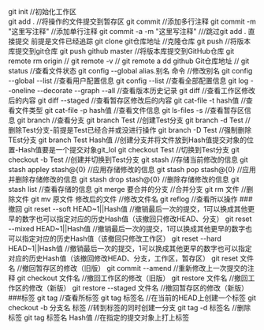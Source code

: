git init //初始化工作区  
git add . //将操作的文件提交到暂存区
git commit //添加多行注释
git commit -m "这里写注释"  //添加单行注释
git commit -a -m "这里写注释" ///跳过git add . 直接提交 前提是文件已经追踪
git clone git仓库地址 //克隆仓库
git push //将版本库提交到git仓库
git push github master //将版本库提交到GitHub仓库
git remote rm origin //
git remote -v //
git remote a dd github Git仓库地址 //
git status //查看文件状态
git config --global alias.别名 命令  //修改别名
git config --global --list  //查看用户配置信息
git config --list //查看全部配置信息
git log --oneline --decorate --graph --all //查看版本历史记录
git diff //查看工作区修改后的内容
git diff --staged //查看暂存区修改后的内容
git cat-file -t hash值 //查看文件类型
git cat-file -p hash值 //查看文件信息
git ls-files -s  //查看暂存区信息
git branch //查看分支
git branch Test  //创建Test分支
git branch -d Test //删除Test分支-前提是Test已经合并或没进行操作
git branch -D Test //强制删除TEst分支
git branch Test Hash值 //创建分支并将文件放到Hash值提交对象的位置-Hash值要是一个提交对象git_lol
git checkout Test //切换到Test分支
git checkout -b Test //创建并切换到Test分支
git stash //存储当前修改的信息
git stash appley stash@{0}  //应用存储修改的信息
git stash pop stash@{0} //应用并删除存储修改的信息
git stash drop stash@{0} //删除存储修改的信息
git stash list //查看存储的信息
git merge 要合并的分支  //合并分支
git rm 文件 //删除文件
git mv 原文件 修改后的文件 //修改文件名
git reflog //查看所以操作
###撤回
git reset --soft HEAD~1||Hash值  //撤销最后一次的提交，1可以换成其他更早的数字也可以指定对应的历史Hash值（该撤回只修改HEAD、分支）
git reset --mixed HEAD~1||Hash值 //撤销最后一次的提交，1可以换成其他更早的数字也可以指定对应的历史Hash值（该撤回只修改工作区）
git reset --hard HEAD~1||Hash值 //撤销最后一次的提交，1可以换成其他更早的数字也可以指定对应的历史Hash值（该撤回修改HEAD、分支，工作区，暂存区）
git reset 文件名 //撤回暂存区的修改（旧版）
git commit --amend //重新修改上一次提交的注释
git checkout 文件名 //撤回工作区的修改（旧版）
git restore 文件名 //撤回工作区的修改（新版）
git restore --staged 文件名 //撤回暂存区的修改（新版）
###标签
git tag //查看所标签
git tag 标签名 //在当前的HEAD上创建一个标签
git checkout -b 分支名 标签 //转到标签的同时创建一分支
git tag -d 标签名 //删除标签
git tag 标签名 Hash值 //在指定的提交对象上打上标签


